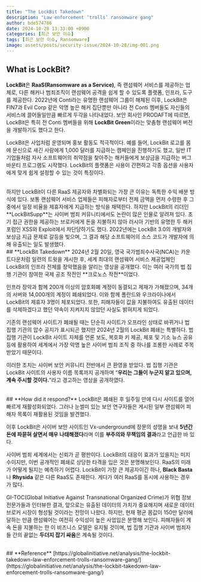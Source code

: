 ```yaml
---
title: "The LockBit Takedown"
description: "Law enforcement ‘trolls’ ransomware gang"
author: bde574786
date: 2024-10-28 13:33:00 +0900
categories: [최근 보안 이슈]
tags: [최근 보안 이슈, Ransomware]
image: assets/posts/security-issue/2024-10-28/img-001.png
---
```


## **What is LockBit?**
**LockBit**은 **RaaS(Ransomware as a Service)**, 즉 랜섬웨어 서비스를 제공하는 업체로, 다른 해커나 범죄조직이 랜섬웨어 공격을 쉽게 할 수 있도록 플랫폼, 인프라, 도구를 제공한다. 2022년에 Conti라는 유명한 랜섬웨어 그룹이 해체된 이후, LockBit은 FIN7과 Evil Corp 같은 악명 높은 해커 집단뿐만 아니라 전 Conti 멤버들도 자신들의 서비스에 끌어들일만큼 빠르게 두각을 나타내었다. 보안 회사인 PRODAFT에 따르면, LockBit은 특히 전 Conti 멤버들을 위해 **LockBit Green**이라는 맞춤형 랜섬웨어 버전을 개발하기도 했다고 한다.

LockBit은 사업처럼 운영되며 홍보 활동도 적극적이다. 예를 들어, LockBit 로고를 몸에 문신으로 새긴 사람에게 1,000 달러를 지급하는 캠페인을 진행하기도 했고, 일반 IT 기업들처럼 자사 소프트웨어의 취약점을 찾아주는 해커들에게 보상금을 지급하는 버그 바운티 프로그램도 시작했다. LockBit의 플랫폼은 사용이 간편하고 각종 옵션을 사용자에게 맞게 쉽게 설정할 수 있는 것이 특징이다.

<br>
하지만 LockBit이 다른 RaaS 제공자와 차별화되는 가장 큰 이유는 독특한 수익 배분 방식에 있다. 보통 랜섬웨어 서비스 업체들은 피해자로부터 전체 금액을 먼저 수령한 후 그 중에서 일정 비율을 제휴자에게 지급하는 방식을 채택한다. 하지만 LockBit의 리더인 **LockBitSupp**는 사이버 범죄 커뮤니티에서도 논란이 많은 인물로 알려져 있다. 초기 접근 권한을 제공하는 브로커에게 돈을 지불하지 않아 러시아 기반의 유명한 두 해커 포럼인 XSS와 Exploit에서 차단당하기도 했다. 2022년에는 LockBit 3.0의 개발자와 보상금 지급  문제로 갈등을 빚으며, 그 결과 해당 소프트웨어의 소스 코드가 개발자에 의해 유출되는 일도 발생했다.

<br>
## **LockBit Takedown**
2024년 2월 20일, 영국 국가범죄수사국(NCA)는 카운트다운처럼 일련의 트윗을 게시한 후, 세계 최대의 랜섬웨어 서비스 제공업체인 LockBit의 인프라 전체를 장악했음을 알리는 영상을 공개했다. 이는 여러 국가의 법 집행 기관이 참여한 국제 공조 작전인 **크로노스 작전**이었다.

인프라 장악과 함께 200개 이상의 암호화폐 계정이 동결되고 제재가 가해졌으며, 34개의 서버와 14,000개의 계정이 폐쇄되었다. 이와 함께 폴란드와 우크라이나에서 LockBit의 제휴자 3명이 체포되었다. 또한, 피해자들이 값을 지불하여도 유출된 데이터를 삭제하겠다고 했던 약속이 지켜지지 않았던 사실도 밝혀지게 되었다.

기존의 랜섬웨어 사이트가 폐쇄될 때는 단순히 사이트가 오프라인 상태로 바뀌거나 법 집행 기관의 압수 공지가 표시되곤 했지만 2024년 2월의 LockBit 폐쇄는 특별하다. 법 집행 기관이 LockBit 사이트 자체를 언론 보도, 복호화 키 제공, 체포 및 기소 뉴스 공유 등에 활용하여 세계에서 가장 악명 높은 사이버 범죄 조직 중 하나를 조롱한 사례로 주목받았기 때문이다.

이러한 조치는 사이버 보안 커뮤니티 전반에서 큰 환영을 받았다. 법 집행 기관은 LockBit 사이트의 사용자 이름 목록까지 공개하며 “**우리는 그들이 누군지 알고 있으며, 계속 주시할 것이다.**”라고 경고하는 영상을 공개하였다.

<br>
## **How did it respond?**
LockBit은 폐쇄된 후 일주일 만에 다시 사이트를 열어 빠르게 재활성화되었다. 그러나 눈썰미 있는 보안 연구자들은 게시된 일부 랜섬웨어 피해자 목록이 재활용된 것임을 발견했다.

이후 LockBit은 사이버 보안 사이트인 Vx-underground에 장문의 성명을 보내 **5년간 돈에 파묻혀 살면서 매우 나태해졌다**라며 이를 **부주의와 무책임의 결과**라고 언급한 바 있다.

사이버 범죄 세계에서는 신뢰가 곧 평판이다. LockBit의 대응이 효과가 있을지는 미지수이지만, 이번 공개적인 폐쇄로 상당한 타격을 입은 것은 분명해보인다. RaaS의 미래가 어떻게 될지는 예측하기 어렵다. LockBit이 가장 큰 제공자이긴 하나, **Black Basta**나 **Rhysida** 같은 다른 RaaS도 존재한다. 게다가 여러 RaaS를 동시에 사용하는 경우가 많다.

GI-TOC(Global Initiative Against Transnational Organized Crime)가 위협 정보 전문가들과 인터뷰한 결과, 앞으로는 유출된 데이터의 가치가 중요해지며 새로운 데이터 브로커 시장이 형성될 것이라는 전망이 나왔다. 하지만, 현재 평균 몸값이 150만 달러에 달하는 만큼 랜섬웨어는 여전히 수익성이 높은 사업임은 분명해 보인다. 피해자들이 계속 돈을 지불하는 한 이 비즈니스 모델은 유지될 것이며, 법 집행 기관과 사이버 범죄자들 간의 끝없는 **두더지 잡기 싸움**은 계속될 것이다.

<br>
## **Reference**
[https://globalinitiative.net/analysis/the-lockbit-takedown-law-enforcement-trolls-ransomware-gang/](https://globalinitiative.net/analysis/the-lockbit-takedown-law-enforcement-trolls-ransomware-gang/)